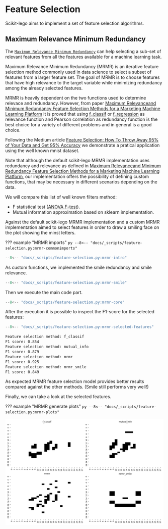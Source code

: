# Feature Selection

Scikit-lego aims to implement a set of feature selection algorithms.

## Maximum Relevance Minimum Redundancy

The [`Maximum Relevance Minimum Redundancy`][MaximumRelevanceMinimumRedundancy-api] can help selecting a sub-set of relevant features from all the features available for a machine learning task.

Maximum Relevance Minimum Redundancy (MRMR) is an iterative feature selection method commonly used in data science to select a subset of features from a larger feature set. The goal of MRMR is to choose features that have high relevance to the target variable while minimizing redundancy among the already selected features.

MRMR is heavily dependent on the two functions used to determine relevace and redundancy. However, from paper [Maximum Relevanceand Minimum Redundancy Feature Selection Methods for a Marketing Machine Learning Platform](https://arxiv.org/pdf/1908.05376.pdf) it is proved that using [f_classif](https://scikit-learn.org/stable/modules/generated/sklearn.feature_selection.f_classif.html) or [f_regression](https://scikit-learn.org/stable/modules/generated/sklearn.feature_selection.f_regression.html) as relevance function and Pearson correlation as redundancy function is the best choice for a variety of different problems and in general is a good choice.

Following the Medium article [Feature Selection: How To Throw Away 95% of Your Data and Get 95% Accuracy](https://towardsdatascience.com/feature-selection-how-to-throw-away-95-of-your-data-and-get-95-accuracy-ad41ca016877) we demonstrate a pratical application using the well known mnist dataset.

Note that although the default scikit-lego MRMR implementation uses redundancy and relevance as defined in [Maximum Relevanceand Minimum Redundancy Feature Selection Methods for a Marketing Machine Learning Platform](https://arxiv.org/pdf/1908.05376.pdf), our implementation offers the possibility of defining custom functions, that may be necessary in different scenarios depending on the data.

We will compare this list of  well known filters method:

- F statistical test ([ANOVA F-test](https://scikit-learn.org/stable/modules/generated/sklearn.feature_selection.f_classif.html)).
- Mutual information approximation based on sklearn implementation.

Against the default scikit-lego MRMR implementation and a custom MRMR implementation aimed to select features in order to draw a smiling face on the plot showing the minst letters.



??? example "MRMR imports"
    ```py
    --8<-- "docs/_scripts/feature-selection.py:mrmr-commonimports"
    ```

```py title="MRMR mnist"
--8<-- "docs/_scripts/feature-selection.py:mrmr-intro"
```

As custom functions, we implemented the smile redundancy and smile relevance.

```py title="MRMR smile functions"
--8<-- "docs/_scripts/feature-selection.py:mrmr-smile"
```

Then we execute the main code part.

```py title="MRMR core"
--8<-- "docs/_scripts/feature-selection.py:mrmr-core"
```

After the execution it is possible to inspect the F1-score for the selected features:

```py title="MRMR mnist selected features"
--8<-- "docs/_scripts/feature-selection.py:mrmr-selected-features"
```

```console
Feature selection method: f_classif
F1 score: 0.854
Feature selection method: mutual_info
F1 score: 0.879
Feature selection method: mrmr
F1 score: 0.925
Feature selection method: mrmr_smile
F1 score: 0.849
```

As expected MRMR feature selection model provides better results compared against the other methods. (Smile still performs very well!)

Finally, we can take a look at the selected features.

??? example "MRMR generate plots"
    ```py
    --8<-- "docs/_scripts/feature-selection.py:mrmr-plots"
    ```

![selected-features-mrmr](../_static/feature-selection/mrmr-feature-selection-mnist.png)

[MaximumRelevanceMinimumRedundancy-api]: ../../api/feature-selection#sklego.feature_selection.mrmr.MaximumRelevanceMinimumRedundancy
